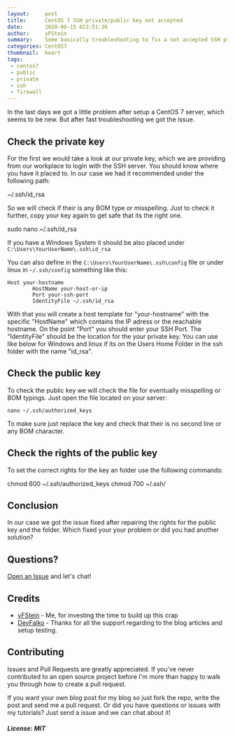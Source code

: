 ```yaml
---
layout:     post
title:      CentOS 7 SSH private/public key not accepted
date:       2020-06-15 023:51:36
author:     yFStein
summary:    Some basically troubleshooting to fix a not accepted SSH private/public key
categories: CentOS7
thumbnail:  heart
tags:
 - centos7
 - public
 - private
 - ssh
 - firewall
---
```


In the last days we got a little problem after setup a CentOS 7 server, which seems to be new. But after fast troubleshooting we got the issue.


## Check the private key

For the first we would take a look at our private key, which we are providing from our workplace to login with the SSH server. You should know where you have it placed to. In our case we had it recommended under the following path:

~/.ssh/id_rsa

So we will check if their is any BOM type or misspelling. Just to check it further, copy your key again to get safe that its the right one.

sudo nano ~/.ssh/id_rsa

If you have a Windows System it should be also placed under `C:\Users\YourUserName\.ssh\id_rsa`

You can also define in the `C:\Users\YourUserName\.ssh\config` file or under linux in `~/.ssh/config` something like this:

```
Host your-hostname
        HostName your-host-or-ip
		Port your-ssh-port
		IdentityFile ~/.ssh/id_rsa
```

With that you will create a host template for "your-hostname" with the specific "HostName" which contains the IP adress or the reachable hostname. On the point "Port" you should enter your SSH Port. The "IdentityFile" should be the location for the your private key. You can use like below for Windows and linux if its on the Users Home Folder in the ssh folder with the name "id_rsa".


## Check the public key

To check the public key we will check the file for eventually misspelling or BOM typings. Just open the file located on your server:

```nano ~/.ssh/authorized_keys```

To make sure just replace the key and check that their is no second line or any BOM character.


## Check the rights of the public key

To set the correct rights for the key an folder use the following commands:

chmod 600 ~/.ssh/authorized_keys
chmod 700 ~/.ssh/


## Conclusion

In our case we got the issue fixed after repairing the rights for the public key and the folder. Which fixed your your problem or did you had another solution?


## Questions?

[Open an Issue](https://github.com/yfstein/yfstein.github.io/issues/new) and let's chat!


## Credits

- [yFStein](https://github.com/yfstein) - Me, for investing the time to build up this crap
- [DevFalko](https://github.com/devfalko) - Thanks for all the support regarding to the blog articles and setup testing.


## Contributing

Issues and Pull Requests are greatly appreciated. If you've never contributed to an open source project before I'm more than happy to walk you through how to create a pull request.

If you want your own blog post for my blog so just fork the repo, write the post and send me a pull request. Or did you have questions or issues with my tutorials? Just send a issue and we can chat about it!


##### License: MIT

<!---
Contributors's Certificate of Origin
By making a contribution to this project, I certify that:
(a) The contribution was created in whole or in part by me and I have
    the right to submit it under the license indicated in the file; or
(b) The contribution is based upon previous work that, to the best of my
    knowledge, is covered under an appropriate license and I have the
    right under that license to submit that work with modifications,
    whether created in whole or in part by me, under the same license
    (unless I am permitted to submit under a different license), as
    indicated in the file; or
(c) The contribution was provided directly to me by some other person
    who certified (a), (b) or (c) and I have not modified it.
(d) I understand and agree that this project and the contribution are
    public and that a record of the contribution (including all personal
    information I submit with it, including my sign-off) is maintained
    indefinitely and may be redistributed consistent with this project
    or the license(s) involved.
Signed-off-by: [yFStein info@meikelbloch.de]
-->
